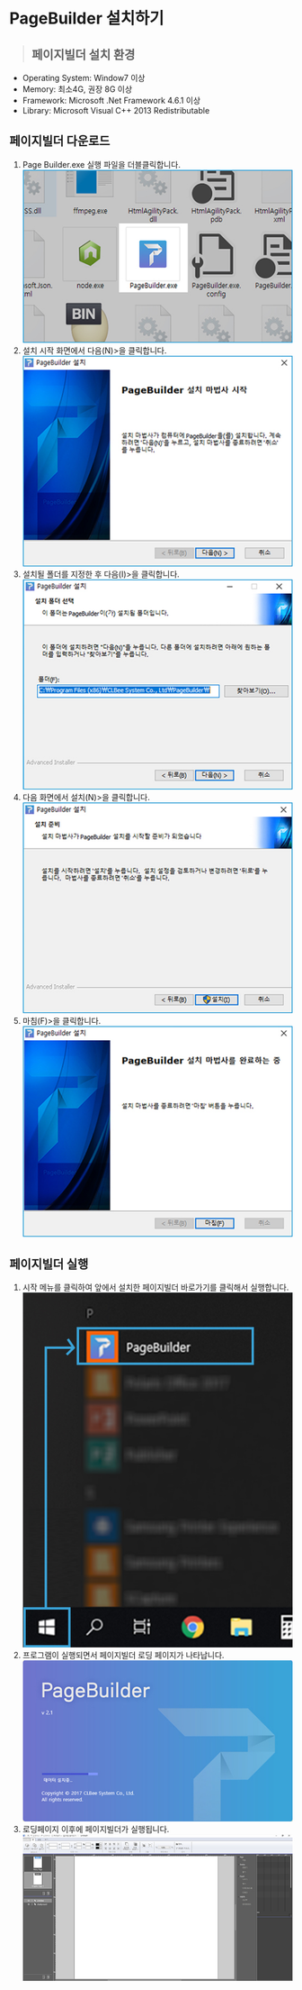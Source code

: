 # PageBuilder 설치하기

> ## 페이지빌더 설치 환경

* Operating System: Window7 이상
* Memory: 최소4G, 권장 8G 이상
* Framework: Microsoft .Net Framework 4.6.1 이상
* Library: Microsoft Visual C++ 2013 Redistributable

## 페이지빌더 다운로드

1. Page Builder.exe 실행 파일을 더블클릭합니다.  ![image1](.gitbook/assets/2-1%20%281%29.jpg)
2. 설치 시작 화면에서 다음\(N\)&gt;을 클릭합니다.  ![](.gitbook/assets/2-2.jpg)
3. 설치될 폴더를 지정한 후 다음\(I\)&gt;을 클릭합니다.  ![](.gitbook/assets/2-3%20%281%29.jpg)
4. 다음 화면에서 설치\(N\)&gt;을 클릭합니다.  ![](.gitbook/assets/2-4%20%281%29.jpg)
5. 마침\(F\)&gt;을 클릭합니다.  ![](.gitbook/assets/2-5.jpg)

## 페이지빌더 실행

1. 시작 메뉴를 클릭하여 앞에서 설치한 페이지빌더 바로가기를 클릭해서 실행합니다.  ![](.gitbook/assets/1-0%20%281%29.jpg)
2. 프로그램이 실행되면서 페이지빌더 로딩 페이지가 나타납니다.  ![](.gitbook/assets/2-0%20%281%29.jpg)
3. 로딩페이지 이후에 페이지빌더가 실행됩니다.  ![](.gitbook/assets/01-1.jpg)

